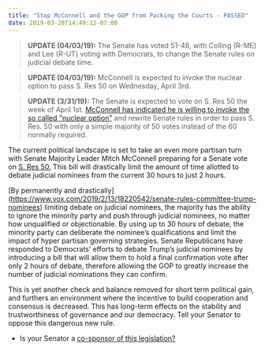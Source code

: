 ```yaml
---
title: "Stop McConnell and the GOP from Packing the Courts - PASSED"
date: 2019-03-28T14:49:12-07:00
---
```

>**UPDATE (04/03/19):** The Senate has voted 51-48, with Colling (R-ME) and Lee (R-UT) voting with Democrats, to change the Senate rules on judicial debate time.

>**UPDATE (04/03/19):** McConnell is expected to invoke the nuclear option to pass S. Res 50 on Wednesday, April 3rd.

>**UPDATE (3/31/19):** The Senate is expected to vote on S. Res 50 the week of April 1st. [McConnell has indicated he is willing to invoke the so called "nuclear option"](https://www.politico.com/story/2019/03/28/mcconnell-judicial-confirmation-1242762) and rewrite Senate rules in order to pass S. Res. 50 with only a simple majority of 50 votes instead of the 60 normally required. 

The current political landscape is set to take an even more partisan turn with Senate Majority Leader Mitch McConnell preparing for a Senate vote on [S. Res 50.](https://www.congress.gov/bill/116th-congress/senate-resolution/50) This bill will drastically limit the amount of time allotted to debate judicial nominees from the current 30 hours to just 2 hours. 

[By permanently and drastically] (https://www.vox.com/2019/2/13/18220542/senate-rules-committee-trump-nominees) 
 limiting debate on judicial nominees, the majority has the ability to ignore the minority party and push through judicial nominees, no matter how unqualified or objectionable. By using up to 30 hours of debate, the minority party can deliberate the nominee’s qualifications and limit the impact of hyper partisan governing strategies. Senate Republicans have responded to Democrats’ efforts to debate Trump’s judicial nominees by introducing a bill that will allow them to hold a final confirmation vote after only 2 hours of debate, therefore allowing the GOP to greatly increase the number of judicial nominations they can confirm.  

This is yet another check and balance removed for short term political gain, and furthers an environment where the incentive to build cooperation and consensus is decreased. This has long-term effects on the stability and trustworthiness of governance and our democracy. Tell your Senator to oppose this dangerous new rule.

- Is your Senator a [co-sponsor of this legislation?](https://www.congress.gov/bill/116th-congress/senate-resolution/50/cosponsors)
